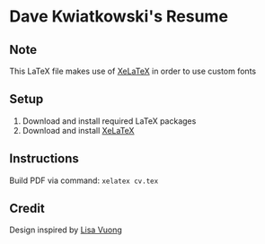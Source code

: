 # Dave Kwiatkowski's Resume
## Note
This LaTeX file makes use of [XeLaTeX](https://www.sharelatex.com/learn/XeLaTeX) in order to use custom fonts
## Setup
1. Download and install required LaTeX packages
2. Download and install [XeLaTeX](https://www.sharelatex.com/learn/XeLaTeX)
## Instructions
Build PDF via command: `xelatex cv.tex`
## Credit
Design inspired by [Lisa Vuong](https://github.com/LisaVuong/me-irl/blob/master/lisavuong_resume.pdf)
